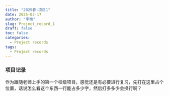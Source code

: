 ```yaml
---
title: "2025春-项目1"
date: 2025-03-17
author: "李凿"
slug: Project_record_1
draft: false
toc: false
categories:
  - Project records
tags:
  - Project records
---
```


### 项目记录
作为跟随老师上手的第一个校级项目，感觉还是有必要进行复习，先打在这里占个位置，话说怎么看这个东西一行能占多少字，然后打多多少会换行啊？
